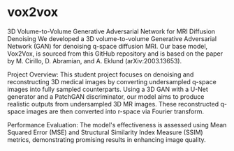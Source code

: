 # vox2vox
3D Volume-to-Volume Generative Adversarial Network for MRI Diffusion Denoising
We developed a 3D volume-to-volume Generative Adversarial Network (GAN) for denoising q-space diffusion MRI. Our base model, Vox2Vox, is sourced from this GitHub repository and is based on the paper by M. Cirillo, D. Abramian, and A. Eklund (arXiv:2003.13653).

Project Overview:
This student project focuses on denoising and reconstructing 3D medical images by converting undersampled q-space images into fully sampled counterparts. Using a 3D GAN with a U-Net generator and a PatchGAN discriminator, our model aims to produce realistic outputs from undersampled 3D MR images. These reconstructed q-space images are then converted into r-space via Fourier transform.

Performance Evaluation:
The model's effectiveness is assessed using Mean Squared Error (MSE) and Structural Similarity Index Measure (SSIM) metrics, demonstrating promising results in enhancing image quality.

